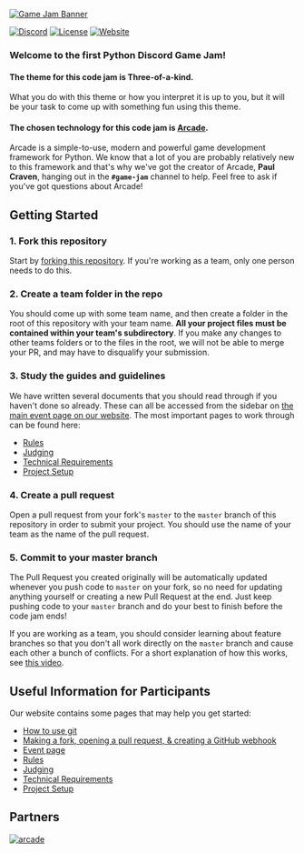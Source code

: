 [![Game Jam Banner](https://raw.githubusercontent.com/python-discord/game-jam-2020/master/three-of-a-kind.png?token=AAQAKVPU56V5EWHTEYFYIG26T3JFE)](#)

[![Discord](https://img.shields.io/static/v1?label=Python%20Discord&logo=discord&message=%3E40k%20members&color=%237289DA&logoColor=white)](https://discord.gg/2B963hn)
[![License](https://img.shields.io/github/license/python-discord/bot)](LICENSE)
[![Website](https://img.shields.io/badge/website-visit-brightgreen)](https://pythondiscord.com)

### Welcome to the first Python Discord Game Jam!

#### The theme for this code jam is **Three-of-a-kind**.

What you do with this theme or how you interpret it is up to you, but it will be your task to come up with something fun using this theme.

#### The chosen technology for this code jam is [Arcade](https://arcade.academy/).

Arcade is a simple-to-use, modern and powerful game development framework for Python. We know that a lot of you are probably relatively new to this framework and that's why we've got the creator of Arcade, **Paul Craven**, hanging out in the **`#game-jam`** channel to help. Feel free to ask if you've got questions about Arcade!

## Getting Started

### 1. Fork this repository
Start by [forking this repository](https://github.com/python-discord/game-jam-2020/fork). If you're working as a team, only one person needs to do this.

### 2. Create a team folder in the repo
You should come up with some team name, and then create a folder in the root of this repository with your team name. **All your project files must be contained within your team's subdirectory**. If you make any changes to other teams folders or to the files in the root, we will not be able to merge your PR, and may have to disqualify your submission.

### 3. Study the guides and guidelines
We have written several documents that you should read through if you haven't done so already. These can all be accessed from the sidebar on [the main event page on our website](https://pythondiscord.com/pages/events/game-jam-2020/). The most important pages to work through can be found here:
* [Rules](https://pythondiscord.com/pages/events/game-jam-2020/rules/)
* [Judging](https://pythondiscord.com/pages/events/game-jam-2020/judging/)
* [Technical Requirements](https://pythondiscord.com/pages/events/game-jam-2020/technical-requirements/)
* [Project Setup](https://pythondiscord.com/pages/events/game-jam-2020/project-setup/)

### 4. Create a pull request
Open a pull request from your fork's `master` to the `master` branch of this repository in order to submit your project. You should use the name of your team as the name of the pull request.

### 5. Commit to your master branch
The Pull Request you created originally will be automatically updated whenever you push code to `master` on your fork, so no need for updating anything yourself or creating a new Pull Request at the end. Just keep pushing code to your `master` branch and do your best to finish before the code jam ends!

If you are working as a team, you should consider learning about feature branches so that you don't all work directly on the `master` branch and cause each other a bunch of conflicts. For a short explanation of how this works, see [this video](https://www.youtube.com/watch?v=j7YDbrS9I48).


## Useful Information for Participants

Our website contains some pages that may help you get started:
- [How to use git](https://pythondiscord.com/pages/code-jams/using-git/)
- [Making a fork, opening a pull request, & creating a GitHub webhook](https://pythondiscord.com/pages/code-jams/pull-request/)
- [Event page](https://pythondiscord.com/pages/events/game-jam-2020/)
- [Rules](https://pythondiscord.com/pages/events/game-jam-2020/rules/)
- [Judging](https://pythondiscord.com/pages/events/game-jam-2020/judging/)
- [Technical Requirements](https://pythondiscord.com/pages/events/game-jam-2020/technical-requirements/)
- [Project Setup](https://pythondiscord.com/pages/events/game-jam-2020/project-setup/)


## Partners

[![arcade](https://raw.githubusercontent.com/python-discord/game-jam-2020/master/Python%20Arcade%20logo.png?token=AAQAKVJNLEVNOTYONW7OGB26T3NEY)](https://arcade.academy)
